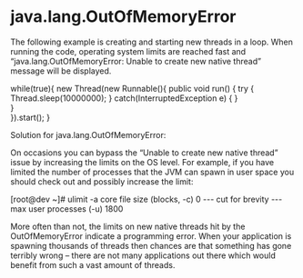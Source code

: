 java.lang.OutOfMemoryError
==========================

The following example is creating and starting new threads in a loop. When running the code, operating system limits 
are reached fast and “java.lang.OutOfMemoryError: Unable to create new native thread” message will be displayed.

while(true){
    new Thread(new Runnable(){
        public void run() {
            try {
                Thread.sleep(10000000);
            } catch(InterruptedException e) { }        
        }    
    }).start();
}

Solution for java.lang.OutOfMemoryError:

On occasions you can bypass the “Unable to create new native thread” issue by increasing the limits on the OS level. 
For example, if you have limited the number of processes that the JVM can spawn in user space you should check out and 
possibly increase the limit:

[root@dev ~]# ulimit -a
core file size          (blocks, -c) 0
--- cut for brevity ---
max user processes              (-u) 1800

More often than not, the limits on new native threads hit by the OutOfMemoryError indicate a programming error. 
When your application is spawning thousands of threads then chances are that something has gone terribly wrong – there are 
not many applications out there which would benefit from such a vast amount of threads.

